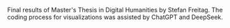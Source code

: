 Final results of Master's Thesis in Digital Humanities by Stefan Freitag. The coding process for visualizations was assisted by ChatGPT and DeepSeek. 
